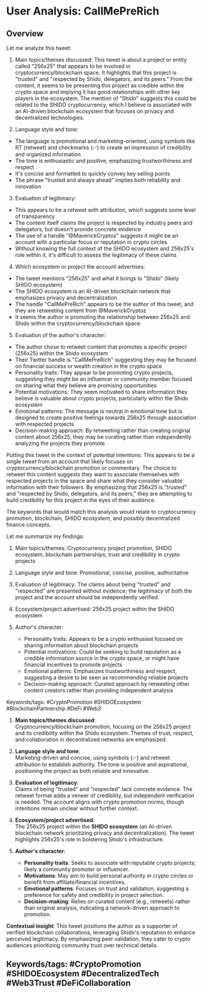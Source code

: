 # User Analysis: CallMePreRich

## Overview

<think>
Let me analyze this tweet:

1. Main topics/themes discussed:
This tweet is about a project or entity called "256x25" that appears to be involved in cryptocurrency/blockchain space. It highlights that this project is "trusted" and "respected by Shido, delegators, and its peers." From the content, it seems to be presenting this project as credible within the crypto space and implying it has good relationships with other key players in the ecosystem. The mention of "Shido" suggests this could be related to the SHIDO cryptocurrency, which I believe is associated with an AI-driven blockchain ecosystem that focuses on privacy and decentralized technologies.

2. Language style and tone:
- The language is promotional and marketing-oriented, using symbols like RT (retweet) and checkmarks (✅) to create an impression of credibility and organized information
- The tone is enthusiastic and positive, emphasizing trustworthiness and respect
- It's concise and formatted to quickly convey key selling points
- The phrase "trusted and always ahead" implies both reliability and innovation

3. Evaluation of legitimacy:
- This appears to be a retweet with attribution, which suggests some level of transparency
- The content itself claims the project is respected by industry peers and delegators, but doesn't provide concrete evidence
- The use of a handle "@MaverickCryptoz" suggests it might be an account with a particular focus or reputation in crypto circles
- Without knowing the full context of the SHIDO ecosystem and 256x25's role within it, it's difficult to assess the legitimacy of these claims

4. Which ecosystem or project the account advertises:
- The tweet mentions "256x25" and what it brings to "Shido" (likely SHIDO ecosystem)
- The SHIDO ecosystem is an AI-driven blockchain network that emphasizes privacy and decentralization
- The handle "CallMePreRich" appears to be the author of this tweet, and they are retweeting content from @MaverickCryptoz
- It seems the author is promoting the relationship between 256x25 and Shido within the cryptocurrency/blockchain space

5. Evaluation of the author's character:
- The author chose to retweet content that promotes a specific project (256x25) within the Shido ecosystem
- Their Twitter handle is "CallMePreRich" suggesting they may be focused on financial success or wealth creation in the crypto space
- Personality traits: They appear to be promoting crypto projects, suggesting they might be an influencer or community member focused on sharing what they believe are promising opportunities
- Potential motivations: They seem motivated to share information they believe is valuable about crypto projects, particularly within the Shido ecosystem
- Emotional patterns: The message is neutral in emotional tone but is designed to create positive feelings towards 256x25 through association with respected projects
- Decision-making approach: By retweeting rather than creating original content about 256x25, they may be curating rather than independently analyzing the projects they promote

Putting this tweet in the context of potential intentions:
This appears to be a single tweet from an account that likely focuses on cryptocurrency/blockchain promotion or commentary. The choice to retweet this content suggests they want to associate themselves with respected projects in the space and share what they consider valuable information with their followers. By emphasizing that 256x25 is "trusted" and "respected by Shido, delegators, and its peers," they are attempting to build credibility for this project in the eyes of their audience.

The keywords that would match this analysis would relate to cryptocurrency promotion, blockchain, SHIDO ecosystem, and possibly decentralized finance concepts.

Let me summarize my findings:

1. Main topics/themes: Cryptocurrency project promotion, SHIDO ecosystem, blockchain partnerships, trust and credibility in crypto projects

2. Language style and tone: Promotional, concise, positive, authoritative

3. Evaluation of legitimacy: The claims about being "trusted" and "respected" are presented without evidence; the legitimacy of both the project and the account should be independently verified.

4. Ecosystem/project advertised: 256x25 project within the SHIDO ecosystem

5. Author's character:
   - Personality traits: Appears to be a crypto enthusiast focused on sharing information about blockchain projects
   - Potential motivations: Could be seeking to build reputation as a credible information source in the crypto space, or might have financial incentives to promote projects
   - Emotional patterns: Emphasizes trustworthiness and respect, suggesting a desire to be seen as recommending reliable projects
   - Decision-making approach: Curated approach by retweeting other content creators rather than providing independent analysis

Keywords/tags: #CryptoPromotion #SHIDOEcosystem #BlockchainPartnership #DeFi #Web3
</think>

1. **Main topics/themes discussed**:  
   Cryptocurrency/blockchain promotion, focusing on the 256x25 project and its credibility within the Shido ecosystem. Themes of trust, respect, and collaboration in decentralized networks are emphasized.

2. **Language style and tone**:  
   Marketing-driven and concise, using symbols (✅) and retweet attribution to establish authority. The tone is positive and aspirational, positioning the project as both reliable and innovative.

3. **Evaluation of legitimacy**:  
   Claims of being "trusted" and "respected" lack concrete evidence. The retweet format adds a veneer of credibility, but independent verification is needed. The account aligns with crypto promotion norms, though intentions remain unclear without further context.

4. **Ecosystem/project advertised**:  
   The 256x25 project within the **SHIDO ecosystem** (an AI-driven blockchain network prioritizing privacy and decentralization). The tweet highlights 256x25's role in bolstering Shido's infrastructure.

5. **Author's character**:  
   - **Personality traits**: Seeks to associate with reputable crypto projects; likely a community promoter or influencer.  
   - **Motivations**: May aim to build personal authority in crypto circles or benefit from affiliate/financial incentives.  
   - **Emotional patterns**: Focuses on trust and validation, suggesting a preference for safety and credibility in project selection.  
   - **Decision-making**: Relies on curated content (e.g., retweets) rather than original analysis, indicating a network-driven approach to promotion.  

**Contextual insight**: This tweet positions the author as a supporter of verified blockchain collaborations, leveraging Shido's reputation to enhance perceived legitimacy. By emphasizing peer validation, they cater to crypto audiences prioritizing community trust over technical details.

**Keywords/tags**: #CryptoPromotion #SHIDOEcosystem #DecentralizedTech #Web3Trust #DeFiCollaboration
---
